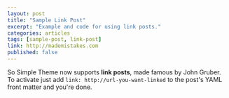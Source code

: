```yaml
---
layout: post
title: "Sample Link Post"
excerpt: "Example and code for using link posts."
categories: articles
tags: [sample-post, link-post]
link: http://mademistakes.com
published: false
---
```


So Simple Theme now supports **link posts**, made famous by John Gruber. To activate just add `link: http://url-you-want-linked` to the post's YAML front matter and you're done.